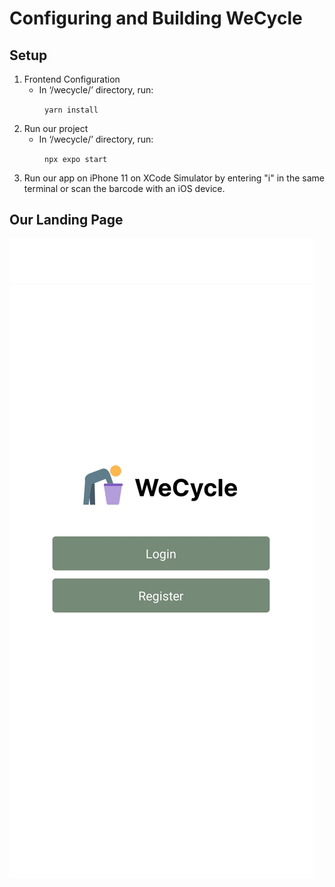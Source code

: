 # Configuring and Building WeCycle

## Setup

1. Frontend Configuration
    - In ‘/wecycle/’ directory, run:

&emsp;&emsp;&emsp;&emsp;`yarn install`

2. Run our project
    - In ‘/wecycle/’ directory, run:

&emsp;&emsp;&emsp;&emsp;`npx expo start`

3. Run our app on iPhone 11 on XCode Simulator by entering "i" in the same terminal or scan the barcode with an iOS device.

## Our Landing Page

![WeCycle Landing Page](landing.jpg?raw=true "WeCycle Landing Page")
